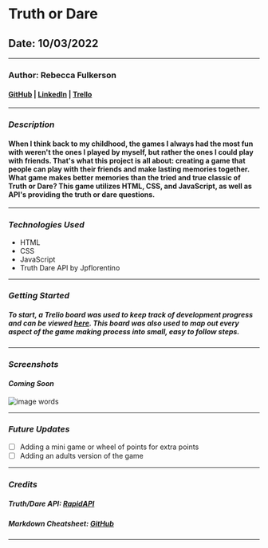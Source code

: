 # **Truth or Dare**

## **Date:** 10/03/2022
***

### **Author:** Rebecca Fulkerson


#### [GitHub](https://github.com/ralicynf) | [LinkedIn](https://www.linkedin.com/in/fulkersonrebecca/) | [Trello](https://trello.com/b/rWf58B2v/truth-or-dare)
***

### ***Description***

#### When I think back to my childhood, the games I always had the most fun with weren't the ones I played by myself, but rather the ones I could play with friends. That's what this project is all about: creating a game that people can play with their friends and make lasting memories together. What game makes better memories than the tried and true classic of Truth or Dare? This game utilizes HTML, CSS, and JavaScript, as well as API's providing the truth or dare questions.
***

### ***Technologies Used***

* HTML
* CSS
* JavaScript
* Truth Dare API by Jpflorentino
***

### ***Getting Started***

##### To start, a Trelio board was used to keep track of development progress and can be viewed [here](https://trello.com/b/rWf58B2v/truth-or-dare). This board was also used to map out every aspect of the game making process into small, easy to follow steps. 

***

### ***Screenshots*** 

#### *Coming Soon*
![image words](URL)
***

### ***Future Updates***

- [ ] Adding a mini game or wheel of points for extra points
- [ ] Adding an adults version of the game
***

### ***Credits***

##### Truth/Dare API: [RapidAPI](https://rapidapi.com/Jpflorentino/api/truth-dare)

##### Markdown Cheatsheet: [GitHub](https://guides.github.com/pdfs/markdown-cheatsheet-online.pdf)


***
